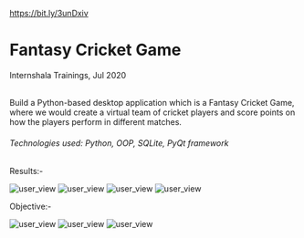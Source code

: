 https://bit.ly/3unDxiv

<h1>Fantasy Cricket Game</h1>

Internshala Trainings, Jul 2020<br><br>

Build a Python-based desktop application which is a Fantasy Cricket Game, where we would create a virtual team of cricket players and score points on how the players perform in different matches.

<h6>Technologies used: Python, OOP, SQLite, PyQt framework</h6>


Results:-

![user_view](/result_screenshot/game.png)
![user_view](/result_screenshot/dialog_score.png)
![user_view](/result_screenshot/instruction.png)
![user_view](/result_screenshot/rule.png)


Objective:-

![user_view](/img/intro1.jpg)
![user_view](/img/intro2.jpg)
![user_view](/img/intro3.jpg)
